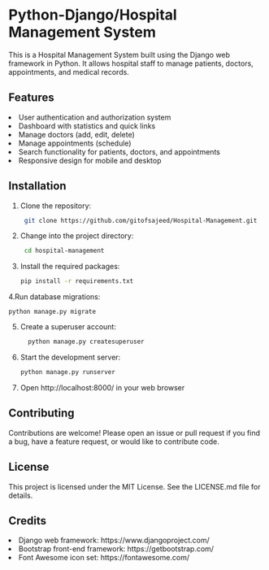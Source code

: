 <h1>Python-Django/Hospital Management System</h1>
​
This is a Hospital Management System built using the Django web framework in Python. It allows hospital staff to manage patients, doctors, appointments, and medical records.
​
<h2>Features</h2>

<li>User authentication and authorization system</li>

<li>Dashboard with statistics and quick links</li>

<li>Manage doctors (add, edit, delete)</li>

<li>Manage appointments (schedule)</li>

<li>Search functionality for patients, doctors, and appointments</li>

<li>Responsive design for mobile and desktop</li>

## Installation

1. Clone the repository:
   ```bash
    git clone https://github.com/gitofsajeed/Hospital-Management.git


2. Change into the project directory:
   ```bash
    cd hospital-management

3. Install the required packages:
   ```bash
   pip install -r requirements.txt

4.Run database migrations:
    
    python manage.py migrate

5. Create a superuser account:
     ```bash
       python manage.py createsuperuser

6. Start the development server:
   ```bash
   python manage.py runserver

7. Open http://localhost:8000/ in your web browser



## Contributing

Contributions are welcome! Please open an issue or pull request if you find a bug, have a feature request, or would like to contribute code.

## License

This project is licensed under the MIT License. See the LICENSE.md file for details.

## Credits

<li>Django web framework: https://www.djangoproject.com/</li>

<li>Bootstrap front-end framework: https://getbootstrap.com/</li>

<li>Font Awesome icon set: https://fontawesome.com/</li>
